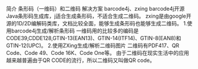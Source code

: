 简介
    条形码（一维码）和二维码
解决方案
    barcode4j、zxing
    barcode4j开源Java条形码生成库，j适合生成条形码，不适合生成二维码。
    zxing是由google开源的1D/2D编解码类库，文档比较全面，能够生成条形码也能够生成二维码。
1.使用barcode4j生成/解析条形码
    一维码用的比较多的编码是CODE39,CDDE128,GTIN-13(EAN13)、GTIN-14(ITF14)、GTIN-8(EAN8)和GTIN-12(UPC)。
2.使用ZXing生成/解析二维码图片
   二维码有PDF417、QR Code、Code 49、Code 16K、Code One等。
   由于二维码在现实生活中的应用越来越普遍由于QR CODE的流行，所以二维码又叫做QR code。